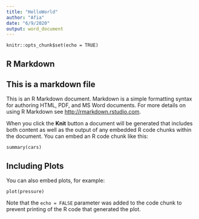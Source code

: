```yaml
---
title: "HelloWorld"
author: "Afia"
date: "6/9/2020"
output: word_document
---
```


```{r setup, include=FALSE}
knitr::opts_chunk$set(echo = TRUE)
```

## R Markdown

## This is a markdown file
This is an R Markdown document. Markdown is a simple formatting syntax for authoring HTML, PDF, and MS Word documents. For more details on using R Markdown see <http://rmarkdown.rstudio.com>.

When you click the **Knit** button a document will be generated that includes both content as well as the output of any embedded R code chunks within the document. You can embed an R code chunk like this:

```{r cars}
summary(cars)
```

## Including Plots

You can also embed plots, for example:

```{r pressure, echo=FALSE}
plot(pressure)
```

Note that the `echo = FALSE` parameter was added to the code chunk to prevent printing of the R code that generated the plot.
